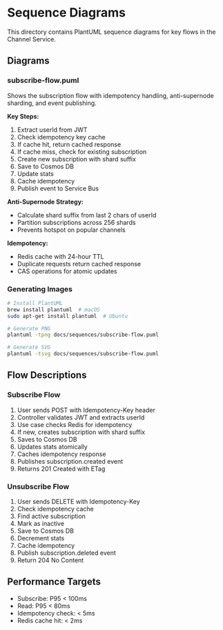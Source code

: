 # Sequence Diagrams

This directory contains PlantUML sequence diagrams for key flows in the Channel Service.

## Diagrams

### subscribe-flow.puml
Shows the subscription flow with idempotency handling, anti-supernode sharding, and event publishing.

**Key Steps:**
1. Extract userId from JWT
2. Check idempotency key cache
3. If cache hit, return cached response
4. If cache miss, check for existing subscription
5. Create new subscription with shard suffix
6. Save to Cosmos DB
7. Update stats
8. Cache idempotency
9. Publish event to Service Bus

**Anti-Supernode Strategy:**
- Calculate shard suffix from last 2 chars of userId
- Partition subscriptions across 256 shards
- Prevents hotspot on popular channels

**Idempotency:**
- Redis cache with 24-hour TTL
- Duplicate requests return cached response
- CAS operations for atomic updates

### Generating Images

```bash
# Install PlantUML
brew install plantuml  # macOS
sudo apt-get install plantuml  # Ubuntu

# Generate PNG
plantuml -tpng docs/sequences/subscribe-flow.puml

# Generate SVG
plantuml -tsvg docs/sequences/subscribe-flow.puml
```

## Flow Descriptions

### Subscribe Flow
1. User sends POST with Idempotency-Key header
2. Controller validates JWT and extracts userId
3. Use case checks Redis for idempotency
4. If new, creates subscription with shard suffix
5. Saves to Cosmos DB
6. Updates stats atomically
7. Caches idempotency response
8. Publishes subscription.created event
9. Returns 201 Created with ETag

### Unsubscribe Flow
1. User sends DELETE with Idempotency-Key
2. Check idempotency cache
3. Find active subscription
4. Mark as inactive
5. Save to Cosmos DB
6. Decrement stats
7. Cache idempotency
8. Publish subscription.deleted event
9. Return 204 No Content

## Performance Targets

- Subscribe: P95 < 100ms
- Read: P95 < 80ms
- Idempotency check: < 5ms
- Redis cache hit: < 2ms
